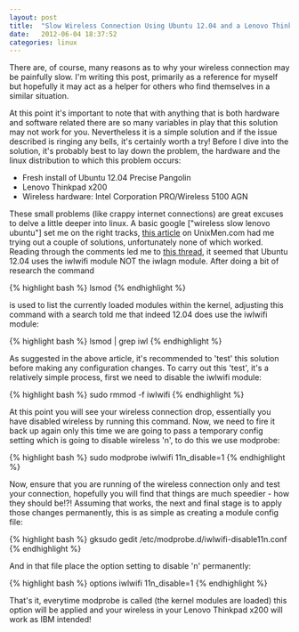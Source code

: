```yaml
---
layout: post
title:  "Slow Wireless Connection Using Ubuntu 12.04 and a Lenovo Thinkpad X200"
date:   2012-06-04 18:37:52
categories: linux
---
```

There are, of course, many reasons as to why your wireless connection may be painfully slow. I'm writing this post, primarily as a reference for myself but hopefully it may act as a helper for others who find themselves in a similar situation.

At this point it's important to note that with anything that is both hardware and software related there are so many variables in play that this solution may not work for you. Nevertheless it is a simple solution and if the issue described is ringing any bells, it's certainly worth a try! Before I dive into the solution, it's probably best to lay down the problem, the hardware and the linux distribution to which this problem occurs:

* Fresh install of Ubuntu 12.04 Precise Pangolin
* Lenovo Thinkpad x200
* Wireless hardware: Intel Corporation PRO/Wireless 5100 AGN

These small problems (like crappy internet connections) are great excuses to delve a little deeper into linux. A basic google ["wireless slow lenovo ubuntu"] set me on the right tracks, [this article](http://www.unixmen.com/resolve-slow-connexion-when-using-wifi-in-ubuntu-1104-natty-narwhal/) on UnixMen.com had me trying out a couple of solutions, unfortunately none of which worked. Reading through the comments led me to [this thread](http://www.unixmen.com/resolve-slow-connexion-when-using-wifi-in-ubuntu-1104-natty-narwhal/#comment-525207985), it seemed that Ubuntu 12.04 uses the iwlwifi module NOT the iwlagn module. After doing a bit of research the command

{% highlight bash %}
lsmod
{% endhighlight %}

is used to list the currently loaded modules within the kernel, adjusting this command with a search told me that indeed 12.04 does use the iwlwifi module:

{% highlight bash %}
lsmod | grep iwl
{% endhighlight %}


As suggested in the above article, it's recommended to 'test' this solution before making any configuration changes. To carry out this 'test', it's a relatively simple process, first we need to disable the iwlwifi module:

{% highlight bash %}
sudo rmmod -f iwlwifi
{% endhighlight %}

At this point you will see your wireless connection drop, essentially you have disabled wireless by running this command. Now, we need to fire it back up again only this time we are going to pass a temporary config setting which is going to disable wireless 'n', to do this we use modprobe:

{% highlight bash %}
sudo modprobe iwlwifi 11n_disable=1
{% endhighlight %}

Now, ensure that you are running of the wireless connection only and test your connection, hopefully you will find that things are much speedier - how they should be!?! Assuming that works, the next and final stage is to apply those changes permanently, this is as simple as creating a module config file:

{% highlight bash %}
gksudo gedit /etc/modprobe.d/iwlwifi-disable11n.conf
{% endhighlight %}

And in that file place the option setting to disable 'n' permanently:

{% highlight bash %}
options iwlwifi 11n_disable=1
{% endhighlight %}

That's it, everytime modprobe is called (the kernel modules are loaded) this option will be applied and your wireless in your Lenovo Thinkpad x200 will work as IBM intended!


